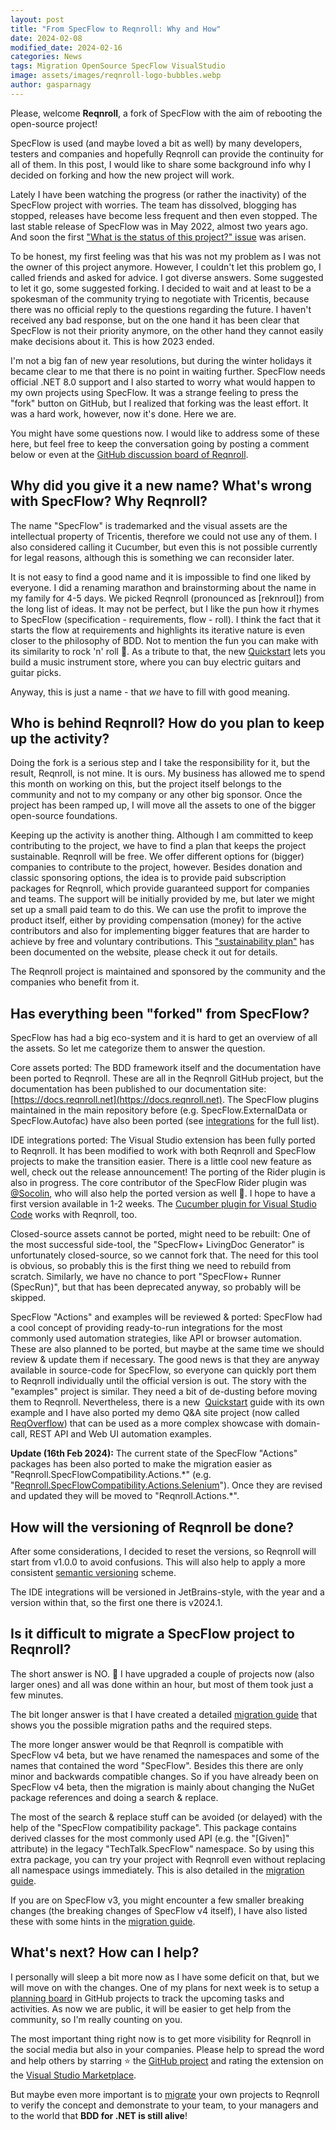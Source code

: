```yaml
---
layout: post
title: "From SpecFlow to Reqnroll: Why and How"
date: 2024-02-08
modified_date: 2024-02-16
categories: News
tags: Migration OpenSource SpecFlow VisualStudio
image: assets/images/reqnroll-logo-bubbles.webp
author: gasparnagy
---
```


Please, welcome **Reqnroll**, a fork of SpecFlow with the aim of rebooting the open-source project!

<!--more-->

SpecFlow is used (and maybe loved a bit as well) by many developers, testers and companies and hopefully Reqnroll can provide the continuity for all of them. In this post, I would like to share some background info why I decided on forking and how the new project will work.

Lately I have been watching the progress (or rather the inactivity) of the SpecFlow project with worries. The team has dissolved, blogging has stopped, releases have become less frequent and then even stopped. The last stable release of SpecFlow was in May 2022, almost two years ago. And soon the first ["What is the status of this project?" issue](https://github.com/SpecFlowOSS/SpecFlow/issues/2719) was arisen.

To be honest, my first feeling was that his was not my problem as I was not the owner of this project anymore. However, I couldn't let this problem go, I called friends and asked for advice. I got diverse answers. Some suggested to let it go, some suggested forking. I decided to wait and at least to be a spokesman of the community trying to negotiate with Tricentis, because there was no official reply to the questions regarding the future. I haven't received any bad response, but on the one hand it has been clear that SpecFlow is not their priority anymore, on the other hand they cannot easily make decisions about it. This is how 2023 ended.

I'm not a big fan of new year resolutions, but during the winter holidays it became clear to me that there is no point in waiting further. SpecFlow needs official .NET 8.0 support and I also started to worry what would happen to my own projects using SpecFlow. It was a strange feeling to press the "fork" button on GitHub, but I realized that forking was the least effort. It was a hard work, however, now it's done. Here we are.

You might have some questions now. I would like to address some of these here, but feel free to keep the conversation going by posting a comment below or even at the [GitHub discussion board of Reqnroll](https://go.reqnroll.net/discussions).

## Why did you give it a new name? What's wrong with SpecFlow? Why Reqnroll?

The name "SpecFlow" is trademarked and the visual assets are the intellectual property of Tricentis, therefore we could not use any of them. I also considered calling it Cucumber, but even this is not possible currently for legal reasons, although this is something we can reconsider later.

It is not easy to find a good name and it is impossible to find one liked by everyone. I did a renaming marathon and brainstorming about the name in my family for 4-5 days. We picked Reqnroll (pronounced as \[reknroʊl\]) from the long list of ideas. It may not be perfect, but I like the pun how it rhymes to SpecFlow (specification - requirements, flow - roll). I think the fact that it starts the flow at requirements and highlights its iterative nature is even closer to the philosophy of BDD. Not to mention the fun you can make with its similarity to rock 'n' roll 🤘. As a tribute to that, the new [Quickstart](https://go.reqnroll.net/quickstart) lets you build a music instrument store, where you can buy electric guitars and guitar picks.

Anyway, this is just a name - that _we_ have to fill with good meaning.

## Who is behind Reqnroll? How do you plan to keep up the activity?

Doing the fork is a serious step and I take the responsibility for it, but the result, Reqnroll, is not mine. It is ours. My business has allowed me to spend this month on working on this, but the project itself belongs to the community and not to my company or any other big sponsor. Once the project has been ramped up, I will move all the assets to one of the bigger open-source foundations.

Keeping up the activity is another thing. Although I am committed to keep contributing to the project, we have to find a plan that keeps the project sustainable. Reqnroll will be free. We offer different options for (bigger) companies to contribute to the project, however. Besides donation and classic sponsoring options, the idea is to provide paid subscription packages for Reqnroll, which provide guaranteed support for companies and teams. The support will be initially provided by me, but later we might set up a small paid team to do this. We can use the profit to improve the product itself, either by providing compensation (money) for the active contributors and also for implementing bigger features that are harder to achieve by free and voluntary contributions. This ["sustainability plan"](https://go.reqnroll.net/sustainability) has been documented on the website, please check it out for details.

The Reqnroll project is maintained and sponsored by the community and the companies who benefit from it.

## Has everything been "forked" from SpecFlow?

SpecFlow has had a big eco-system and it is hard to get an overview of all the assets. So let me categorize them to answer the question.

Core assets ported: The BDD framework itself and the documentation have been ported to Reqnroll. These are all in the Reqnroll GitHub project, but the documentation has been published to our documentation site: [https://docs.reqnroll.net](https://docs.reqnroll.net). The SpecFlow plugins maintained in the main repository before (e.g. SpecFlow.ExternalData or SpecFlow.Autofac) have also been ported (see [integrations](https://go.reqnroll.net/doc-integrations) for the full list).

IDE integrations ported: The Visual Studio extension has been fully ported to Reqnroll. It has been modified to work with both Reqnroll and SpecFlow projects to make the transition easier. There is a little cool new feature as well, check out the release announcement! The porting of the Rider plugin is also in progress. The core contributor of the SpecFlow Rider plugin was [@Socolin](https://github.com/Socolin), who will also help the ported version as well 🙏. I hope to have a first version available in 1-2 weeks. The [Cucumber plugin for Visual Studio Code](https://marketplace.visualstudio.com/items?itemName=CucumberOpen.cucumber-official) works with Reqnroll, too.

Closed-source assets cannot be ported, might need to be rebuilt: One of the most successful side-tool, the "SpecFlow+ LivingDoc Generator" is unfortunately closed-source, so we cannot fork that. The need for this tool is obvious, so probably this is the first thing we need to rebuild from scratch. Similarly, we have no chance to port "SpecFlow+ Runner (SpecRun)", but that has been deprecated anyway, so probably will be skipped.

SpecFlow "Actions" and examples will be reviewed & ported: SpecFlow had a cool concept of providing ready-to-run integrations for the most commonly used automation strategies, like API or browser automation. These are also planned to be ported, but maybe at the same time we should review & update them if necessary. The good news is that they are anyway available in source-code for SpecFlow, so everyone can quickly port them to Reqnroll individually until the official version is out. The story with the "examples" project is similar. They need a bit of de-dusting before moving them to Reqnroll. Nevertheless, there is a new  [Quickstart](https://go.reqnroll.net/quickstart) guide with its own example and I have also ported my demo Q&A site project (now called [ReqOverflow](https://github.com/reqnroll/Sample-ReqOverflow)) that can be used as a more complex showcase with domain-call, REST API and Web UI automation examples.

**Update (16th Feb 2024):** The current state of the SpecFlow "Actions" packages has been also ported to make the migration easier as "Reqnroll.SpecFlowCompatibility.Actions.\*" (e.g. "[Reqnroll.SpecFlowCompatibility.Actions.Selenium](https://www.nuget.org/packages/Reqnroll.SpecFlowCompatibility.Actions.Selenium)"). Once they are revised and updated they will be moved to "Reqnroll.Actions.\*".

## How will the versioning of Reqnroll be done?

After some considerations, I decided to reset the versions, so Reqnroll will start from v1.0.0 to avoid confusions. This will also help to apply a more consistent [semantic versioning](https://semver.org/) scheme.

The IDE integrations will be versioned in JetBrains-style, with the year and a version within that, so the first one there is v2024.1.

## Is it difficult to migrate a SpecFlow project to Reqnroll?

The short answer is NO. 🙂 I have upgraded a couple of projects now (also larger ones) and all was done within an hour, but most of them took just a few minutes.

The bit longer answer is that I have created a detailed [migration guide](https://go.reqnroll.net/guide-migrating-from-specflow) that shows you the possible migration paths and the required steps.

The more longer answer would be that Reqnroll is compatible with SpecFlow v4 beta, but we have renamed the namespaces and some of the names that contained the word "SpecFlow". Besides this there are only minor and backwards compatible changes. So if you have already been on SpecFlow v4 beta, then the migration is mainly about changing the NuGet package references and doing a search & replace.

The most of the search & replace stuff can be avoided (or delayed) with the help of the "SpecFlow compatibility package". This package contains derived classes for the most commonly used API (e.g. the "\[Given\]" attribute) in the legacy "TechTalk.SpecFlow" namespace. So by using this extra package, you can try your project with Reqnroll even without replacing all namespace usings immediately. This is also detailed in the [migration guide](https://go.reqnroll.net/guide-migrating-from-specflow).

If you are on SpecFlow v3, you might encounter a few smaller breaking changes (the breaking changes of SpecFlow v4 itself), I have also listed these with some hints in the [migration guide](https://go.reqnroll.net/guide-migrating-from-specflow).

## What's next? How can I help?

I personally will sleep a bit more now as I have some deficit on that, but we will move on with the changes. One of my plans for next week is to setup a [planning board](https://go.reqnroll.net/planning-board) in GitHub projects to track the upcoming tasks and activities. As now we are public, it will be easier to get help from the community, so I'm really counting on you.

The most important thing right now is to get more visibility for Reqnroll in the social media but also in your companies. Please help to spread the word and help others by starring ⭐ the [GitHub project](https://github.com/reqnroll/Reqnroll) and rating the extension on the [Visual Studio Marketplace](https://go.reqnroll.net/vs2022-extension).

But maybe even more important is to [migrate](https://go.reqnroll.net/guide-migrating-from-specflow) your own projects to Reqnroll to verify the concept and demonstrate to your team, to your managers and to the world that **BDD for .NET is still alive**!